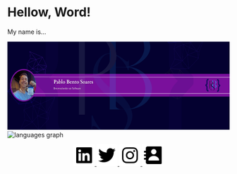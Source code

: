 # Hellow, Word!
 
<p h1>
   My name is...
</p>

<div>
  <img src="https://github.com/idpablo/idpablo/blob/main/img/banner-github.png" height="200" alt="Banner"  />
</div>


<div>
  <img src="https://github-readme-stats.vercel.app/api/top-langs?locale=pt-br&hide_title=false&layout=compact&card_width=320&langs_count=6&theme=dracula&hide_border=false&username=idpablo" height="150" alt="languages graph"  />
</div>

<p align="center">
  <a href="https://www.linkedin.com/in/idpablo/" target="_blank">
    <img src="https://github.com/idpablo/idpablo/blob/main/icon/bxl-linkedin-square.svg" style="filter: drop-shadow(-1px -1px 2px white);">
  </a>
  <a href="https://twitter.com/idpabl" target="_blank">
    <img src="https://github.com/idpablo/idpablo/blob/main/icon/bxl-twitter.svg" style="filter: drop-shadow(-1px -1px 2px white);">
  </a>
  <a href="https://www.instagram.com/idpabl/" target="_blank">
    <img src="https://github.com/idpablo/idpablo/blob/main/icon/bxl-instagram.svg" style="filter: drop-shadow(-1px -1px 2px white);">
  </a>
  <a href="mailto:pablo.soares.dev@gmail.com" target="_blank">
    <img src="https://github.com/idpablo/idpablo/blob/main/icon/bxs-contact.svg" style="filter: drop-shadow(-1px -1px 2px white);">
  </a>
</p>
